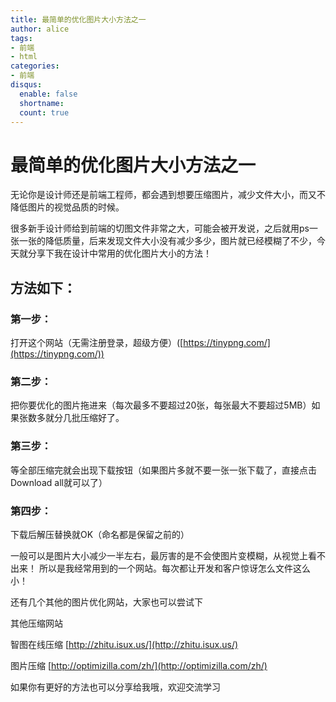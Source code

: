 ```yaml
---
title: 最简单的优化图片大小方法之一
author: alice
tags: 
- 前端
- html
categories: 
- 前端
disqus:
  enable: false
  shortname:
  count: true
---
```



# 最简单的优化图片大小方法之一

无论你是设计师还是前端工程师，都会遇到想要压缩图片，减少文件大小，而又不降低图片的视觉品质的时候。

很多新手设计师给到前端的切图文件非常之大，可能会被开发说，之后就用ps一张一张的降低质量，后来发现文件大小没有减少多少，图片就已经模糊了不少，今天就分享下我在设计中常用的优化图片大小的方法！

## 方法如下：
### 第一步：
打开这个网站（无需注册登录，超级方便）([https://tinypng.com/](https://tinypng.com/))

### 第二步：
把你要优化的图片拖进来（每次最多不要超过20张，每张最大不要超过5MB）如果张数多就分几批压缩好了。

### 第三步：
等全部压缩完就会出现下载按钮（如果图片多就不要一张一张下载了，直接点击Download all就可以了）

### 第四步：
下载后解压替换就OK（命名都是保留之前的）

一般可以是图片大小减少一半左右，最厉害的是不会使图片变模糊，从视觉上看不出来！ 所以是我经常用到的一个网站。每次都让开发和客户惊讶怎么文件这么小！

还有几个其他的图片优化网站，大家也可以尝试下

其他压缩网站

智图在线压缩 [http://zhitu.isux.us/](http://zhitu.isux.us/)

图片压缩  [http://optimizilla.com/zh/](http://optimizilla.com/zh/)

如果你有更好的方法也可以分享给我哦，欢迎交流学习 